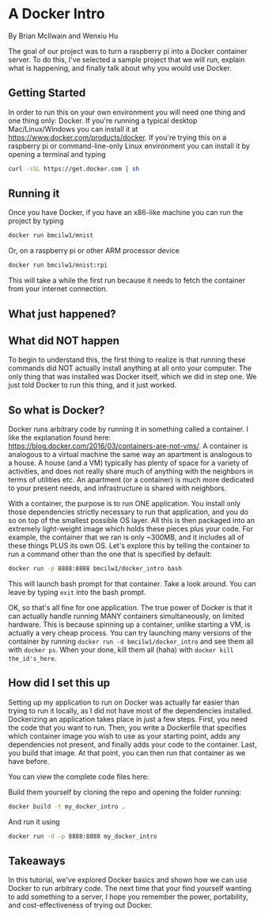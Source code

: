 A Docker Intro
==============

By Brian McIlwain and Wenxiu Hu

The goal of our project was to turn a raspberry pi into a Docker container server. To do this, I've selected a sample project that we will run, explain what is happening, and finally talk about why you would use Docker.

Getting Started
---------------

In order to run this on your own environment you will need one thing and one thing only: Docker. If you're running a typical desktop Mac/Linux/Windows you can install it at https://www.docker.com/products/docker. If you're trying this on a raspberry pi or command-line-only Linux environment you can install it by opening a terminal and typing

```bash
curl -sSL https://get.docker.com | sh
```

Running it
----------

Once you have Docker, if you have an x86-like machine you can run the project by typing

```bash
docker run bmcilw1/mnist
```

Or, on a raspberry pi or other ARM processor device

```bash
docker run bmcilw1/mnist:rpi

```

This will take a while the first run because it needs to fetch the container from your internet connection.

What just happened?
-------------------

What did NOT happen
-------------------

To begin to understand this, the first thing to realize is that running these commands did NOT actually install anything at all onto your computer. The only thing that was installed was Docker itself, which we did in step one. We just told Docker to run this thing, and it just worked.

So what is Docker?
---------------

Docker runs arbitrary code by running it in something called a container. I like the explanation found here: <https://blog.docker.com/2016/03/containers-are-not-vms/>. A container is analogous to a virtual machine the same way an apartment is analogous to a house. A house (and a VM) typically has plenty of space for a variety of activities, and does not really share much of anything with the neighbors in terms of utilities etc. An apartment (or a container) is much more dedicated to your present needs, and infrastructure is shared with neighbors. 

With a container, the purpose is to run ONE application. You install only those dependencies strictly necessary to run that application, and you do so on top of the smallest possible OS layer. All this is then packaged into an extremely light-weight image which holds these pieces plus your code. For example, the container that we ran is only ~300MB, and it includes all of these things PLUS its own OS. Let's explore this by telling the container to run a command other than the one that is specified by default:

```bash
docker run -p 8888:8888 bmcilw1/docker_intro bash
```

This will launch bash prompt for that container. Take a look around. You can leave by typing `exit` into the bash prompt.

OK, so that's all fine for one application. The true power of Docker is that it can actually handle running MANY containers simultaneously, on limited hardware. This is because spinning up a container, unlike starting a VM, is actually a very cheap process. You can try launching many versions of the container by running `docker run -d bmcilw1/docker_intro` and see them all with `docker ps`. When your done, kill them all (haha) with `docker kill the_id's_here`.

How did I set this up
---------------------

Setting up my application to run on Docker was actually far easier than trying to run it locally, as I did not have most of the dependencies installed. Dockerizing an application takes place in just a few steps. First, you need the code that you want to run. Then, you write a Dockerfile that specifies which container image you wish to use as your starting point, adds any dependencies not present, and finally adds your code to the container. Last, you build that image. At that point, you can then run that container as we have before.

You can view the complete code files here:

Build them yourself by cloning the repo and opening the folder running:

```bash
docker build -t my_docker_intro .
```

And run it using

```bash
docker run -d -p 8888:8888 my_docker_intro
```

Takeaways
---------

In this tutorial, we've explored Docker basics and shown how we can use Docker to run arbitrary code. The next time that your find yourself wanting to add something to a server, I hope you remember the power, portability, and cost-effectiveness of trying out Docker.
